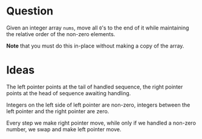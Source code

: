 # Question

Given an integer array `nums`, move all `0`'s to the end of it while maintaining the relative order of the non-zero elements.

**Note** that you must do this in-place without making a copy of the array.

# Ideas

The left pointer points at the tail of handled sequence, the right pointer points at the head of sequence awaiting handling.

Integers on the left side of left pointer are non-zero, integers between the left pointer and the right pointer are zero.

Every step we make right pointer move, while only if we handled a non-zero number, we swap and make left pointer move.